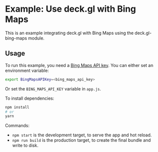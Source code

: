 # Example: Use deck.gl with Bing Maps

This is an example integrating deck.gl with Bing Maps using the deck.gl-bing-maps module.

## Usage

To run this example, you need a [Bing Maps API key](https://www.microsoft.com/en-us/maps/create-a-bing-maps-key). You can either set an environment variable:

```bash
export BingMapsAPIKey=<bing_maps_api_key>
```

Or set the `BING_MAPS_API_KEY` variable in `app.js`.

To install dependencies:

```bash
npm install
# or
yarn
```

Commands:

- `npm start` is the development target, to serve the app and hot reload.
- `npm run build` is the production target, to create the final bundle and write to disk.
